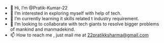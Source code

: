 - 👋 Hi, I’m @Pratik-Kumar-22
- 👀 I’m interested in exploring myself with help of tech.
- 🌱 I’m currently learning it skills related t industry requirement.
- 💞️ I’m looking to collaborate with tech giants to resolve bigger problems of mankind and manmadekind.
- 📫 How to reach me , just mail me at 22pratikksharma@gmail.com

<!---
Pratik-Kumar-22/Pratik-Kumar-22 is a ✨ special ✨ repository because its `README.md` (this file) appears on your GitHub profile.
You can click the Preview link to take a look at your changes.
--->
